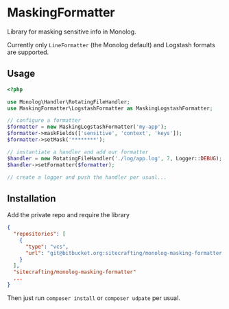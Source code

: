 # MaskingFormatter

Library for masking sensitive info in Monolog.

Currently only `LineFormatter` (the Monolog default) and Logstash formats are supported.

## Usage

```php
<?php

use Monolog\Handler\RotatingFileHandler;
use MaskingFormatter\LogstashFormatter as MaskingLogstashFormatter;

// configure a formatter
$formatter = new MaskingLogstashFormatter('my-app');
$formatter->maskFields(['sensitive', 'context', 'keys']);
$formatter->setMask('********');

// instantiate a handler and add our formatter
$handler = new RotatingFileHandler('./log/app.log', 7, Logger::DEBUG);
$handler->setFormatter($formatter);

// create a logger and push the handler per usual...
```

## Installation

Add the private repo and require the library

```json
{
  "repositories": [
    {
      "type": "vcs",
      "url": "git@bitbucket.org:sitecrafting/monolog-masking-formatter.git"
    }
  ],
  "sitecrafting/monolog-masking-formatter"
  ...
}
```

Then just run `composer install` or `composer udpate` per usual.